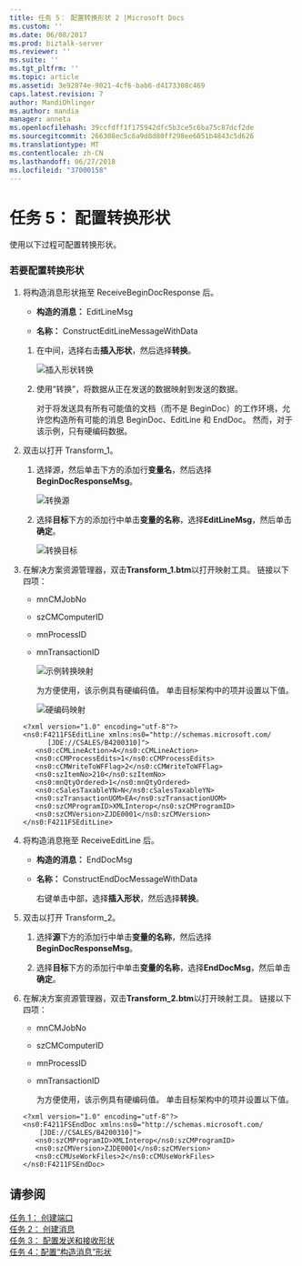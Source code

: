 ```yaml
---
title: 任务 5： 配置转换形状 2 |Microsoft Docs
ms.custom: ''
ms.date: 06/08/2017
ms.prod: biztalk-server
ms.reviewer: ''
ms.suite: ''
ms.tgt_pltfrm: ''
ms.topic: article
ms.assetid: 3e92874e-9021-4cf6-bab6-d4173308c469
caps.latest.revision: 7
author: MandiOhlinger
ms.author: mandia
manager: anneta
ms.openlocfilehash: 39ccfdff1f175942dfc5b3ce5c6ba75c87dcf2de
ms.sourcegitcommit: 266308ec5c6a9d8d80ff298ee6051b4843c5d626
ms.translationtype: MT
ms.contentlocale: zh-CN
ms.lasthandoff: 06/27/2018
ms.locfileid: "37000158"
---
```

# <a name="task-5-configure-the-transform-shape"></a>任务 5： 配置转换形状
使用以下过程可配置转换形状。  
  
### <a name="to-configure-the-transform-shape"></a>若要配置转换形状  
  
1. 将构造消息形状拖至 ReceiveBeginDocResponse 后。  
  
   -   **构造的消息：** EditLineMsg  
  
   -   **名称：** ConstructEditLineMessageWithData  
  
   1. 在中间，选择右击**插入形状**，然后选择**转换**。  
  
       ![插入形状转换](../core/media/insert-shape-transform.gif "insert_shape_transform")  
  
   2. 使用“转换”，将数据从正在发送的数据映射到发送的数据。  
  
      对于将发送具有所有可能值的文档（而不是 BeginDoc）的工作环境，允许您构造所有可能的消息 BeginDoc、EditLine 和 EndDoc。 然而，对于该示例，只有硬编码数据。  
  
2. 双击以打开 Transform_1。  
  
   1.  选择源，然后单击下方的添加行**变量名**，然后选择**BeginDocResponseMsg**。  
  
        ![转换源](../core/media/transform-source.gif "transform_source")  
  
   2.  选择**目标**下方的添加行中单击**变量的名称**，选择**EditLineMsg**，然后单击**确定**。  
  
        ![转换目标](../core/media/transform-destination.gif "transform_destination")  
  
3. 在解决方案资源管理器，双击**Transform_1.btm**以打开映射工具。 链接以下四项：  
  
   - mnCMJobNo  
  
   - szCMComputerID  
  
   - mnProcessID  
  
   - mnTransactionID  
  
     ![示例转换映射](../core/media/example-transformmapping.gif "example_transformmapping")  
  
     为方便使用，该示例具有硬编码值。 单击目标架构中的项并设置以下值。  
  
     ![硬编码映射](../core/media/hardcoded-mapping-example.gif "hardcoded_mapping_example")  
  
   ```  
   <?xml version="1.0" encoding="utf-8"?>  
   <ns0:F4211FSEditLine xmlns:ns0="http://schemas.microsoft.com/  
         [JDE://CSALES/B4200310]">  
      <ns0:cCMLineAction>A</ns0:cCMLineAction>  
      <ns0:cCMProcessEdits>1</ns0:cCMProcessEdits>  
      <ns0:cCMWriteToWFFlag>2</ns0:cCMWriteToWFFlag>  
      <ns0:szItemNo>210</ns0:szItemNo>  
      <ns0:mnQtyOrdered>1</ns0:mnQtyOrdered>  
      <ns0:cSalesTaxableYN>N</ns0:cSalesTaxableYN>  
      <ns0:szTransactionUOM>EA</ns0:szTransactionUOM>  
      <ns0:szCMProgramID>XMLInterop</ns0:szCMProgramID>  
      <ns0:szCMVersion>ZJDE0001</ns0:szCMVersion>  
   </ns0:F4211FSEditLine>  
   ```  
  
4. 将构造消息拖至 ReceiveEditLine 后。  
  
   -   **构造的消息：** EndDocMsg  
  
   -   **名称：** ConstructEndDocMessageWithData  
  
        右键单击中部，选择**插入形状**，然后选择**转换**。  
  
5. 双击以打开 Transform_2。  
  
   1.  选择**源**下方的添加行中单击**变量的名称**，然后选择**BeginDocResponseMsg**。  
  
   2.  选择**目标**下方的添加行中单击**变量的名称**，选择**EndDocMsg**，然后单击**确定**。  
  
6. 在解决方案资源管理器，双击**Transform_2.btm**以打开映射工具。 链接以下四项：  
  
   - mnCMJobNo  
  
   - szCMComputerID  
  
   - mnProcessID  
  
   - mnTransactionID  
  
     为方便使用，该示例具有硬编码值。 单击目标架构中的项并设置以下值。  
  
   ```  
   <?xml version="1.0" encoding="utf-8"?>  
   <ns0:F4211FSEndDoc xmlns:ns0="http://schemas.microsoft.com/  
       [JDE://CSALES/B4200310]">  
      <ns0:szCMProgramID>XMLInterop</ns0:szCMProgramID>  
      <ns0:szCMVersion>ZJDE0001</ns0:szCMVersion>  
      <ns0:cCMUseWorkFiles>2</ns0:cCMUseWorkFiles>  
   </ns0:F4211FSEndDoc>  
   ```  
  
## <a name="see-also"></a>请参阅  
 [任务 1： 创建端口](../core/task-1-create-the-ports1.md)   
 [任务 2： 创建消息](../core/task-2-create-the-messages2.md)   
 [任务 3： 配置发送和接收形状](../core/task-3-configure-the-send-and-receive-shapes2.md)   
 [任务 4：配置“构造消息”形状](../core/task-4-configure-the-construct-message-shape1.md)